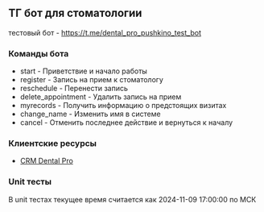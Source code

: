 ## ТГ бот для стоматологии 
тестовый бот - https://t.me/dental_pro_pushkino_test_bot


### Команды бота

- start - Приветствие и начало работы
- register - Запись на прием к стоматологу
- reschedule - Перенести запись
- delete_appointment - Удалить запись на прием
- myrecords - Получить информацию о предстоящих визитах 
- change_name - Изменить имя в системе
- cancel - Отменить последнее действие и вернуться к началу


### Клиентские ресурсы
- [CRM Dental Pro](https://olimp.crm3.dental-pro.online/apisettings/api/index#/apisettings/api/)

### Unit тесты
В unit тестах текущее время считается как 2024-11-09 17:00:00 по МСК